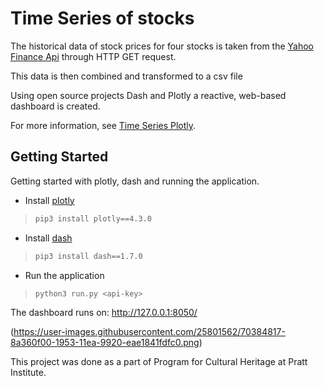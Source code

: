 # Time Series of stocks

The historical data of stock prices for four stocks is taken from the [Yahoo Finance Api](https://rapidapi.com/apidojo/api/yahoo-finance1) through HTTP GET request.

This data is then combined and transformed to a csv file

Using open source projects Dash and Plotly a reactive, web-based dashboard is created.

For more information, see [Time Series Plotly](https://plot.ly/python/time-series/).

## Getting Started

Getting started with plotly, dash and running the application.

- Install [plotly](https://plot.ly/python/getting-started/)
>```sh
>pip3 install plotly==4.3.0
>```

- Install [dash](https://dash.plot.ly/installation)
>```sh
>pip3 install dash==1.7.0
>```

- Run the application
>```sh
>python3 run.py <api-key>
>```

The dashboard runs on: http://127.0.0.1:8050/

(https://user-images.githubusercontent.com/25801562/70384817-8a360f00-1953-11ea-9920-eae1841fdfc0.png)


This project was done as a part of Program for Cultural Heritage at Pratt Institute.
